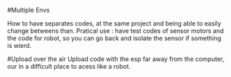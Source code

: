 #Multiple Envs

How to have separates codes, at the same project and being able to easily change betweens than. 
 Pratical use : have test codes of sensor motors and the code for robot, so you can go back and isolate the sensor if something is wierd. 

 #Upload over the air
 Upload code with the esp far away from the computer, our in a difficult place to acess like a robot. 
 